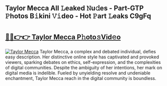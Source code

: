 ## Taylor Mecca All 𝙻eaked 𝙽u𝚍es - Part-GTP 𝙿hotos B𝚒kini 𝚅𝚒deo - Hot 𝙿art 𝙻eaks C9gFq

# <h2><a href="http://ld6qh03.urlbe.top/?page=Taylor+Mecca">🔗🔗👉👉 Taylor Mecca P𝚑oto𝚜Vid𝚎o</a></h2>

[![Taylor Mecca](https://i.imgur.com/eBuTRDB.gif)](http://ld6qh03.urlbe.top/?page=Taylor+Mecca)
Taylor Mecca, a complex and debated individual, defies easy description. Her distinctive online style has captivated and provoked viewers, sparking debates on ethics, self-expression, and the complexities of digital communities. Despite the ambiguity of her intentions, her mark on digital media is indelible. Fueled by unyielding resolve and undeniable enchantment, Taylor Mecca reach in the digital community is boundless.
